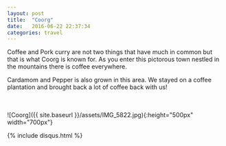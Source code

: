 ```yaml
---
layout: post
title:  "Coorg"
date:   2016-06-22 22:37:34
categories: travel
---
```

Coffee and Pork curry are not two things that have much in common but that is what Coorg is known for.
As you enter this pictorous town nestled in the mountains there is coffee everywhere.

Cardamom and Pepper is also grown in this area. We stayed on a coffee plantation and brought back a lot of coffee back with us!

<br><br>
![Coorg]({{ site.baseurl }}/assets/IMG_5822.jpg){:height="500px" width="700px"}

{% include disqus.html %}

<script>
var mymap = L.map('map').setView([12.4771012, 75.7072153], 10);

L.tileLayer('https://api.tiles.mapbox.com/v4/{id}/{z}/{x}/{y}.png?access_token={accessToken}', {
    attribution: 'Map data &copy; <a href="http://openstreetmap.org">OpenStreetMap</a> contributors, <a href="http://creativecommons.org/licenses/by-sa/2.0/">CC-BY-SA</a>, Imagery © <a href="http://mapbox.com">Mapbox</a>',
    maxZoom: 18,
    id: 'mapbox.outdoors',
    accessToken: 'pk.eyJ1IjoiemFwYXRhIiwiYSI6ImNpejQ2NmZrbzA0a3MzM280Zm40MjNlamcifQ.F1fnWKHio8oHmzw59V6qgw'
}).addTo(mymap);

var marker = L.marker([12.4771012, 75.7072153]).addTo(mymap);
marker.bindPopup("Gokarna");
</script>